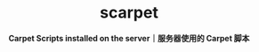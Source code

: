 <h1 align="center">scarpet</h1>

<p align="center"> 
  <b>Carpet Scripts installed on the server｜服务器使用的 Carpet 脚本</b>
</p>
